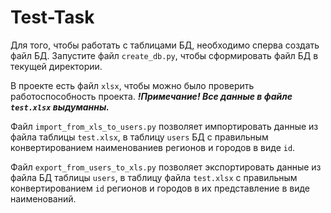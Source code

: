 # Test-Task

Для того, чтобы работать с таблицами БД, необходимо сперва создать файл БД. Запустите файл ```create_db.py```, чтобы сформировать файл БД в текущей директории.

В проекте есть файл ```xlsx```, чтобы можно было проверить работоспособность проекта. ***!_Примечание_! Все данные в файле ```test.xlsx``` выдуманны.***

Файл ```import_from_xls_to_users.py``` позволяет импортировать данные из файла таблицы ```test.xlsx```, в таблицу ```users``` БД с правильным конвертированием наименованиев регионов и городов в виде ```id```.

Файл ```export_from_users_to_xls.py``` позволяет экспортировать данные из файла БД таблицы ```users```, в таблицу файла ```test.xlsx``` с правильным конвертированием ```id``` регионов и городов в их представление в виде наименований.
